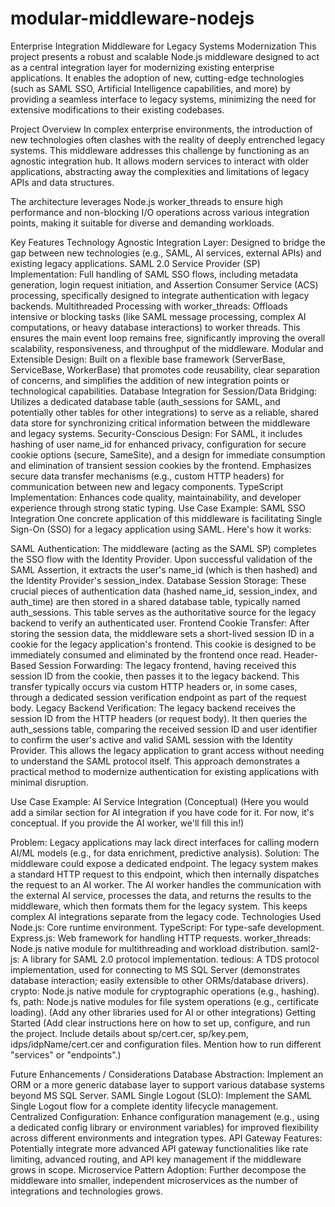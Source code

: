 # modular-middleware-nodejs
Enterprise Integration Middleware for Legacy Systems Modernization
This project presents a robust and scalable Node.js middleware designed to act as a central integration layer for modernizing existing enterprise applications. It enables the adoption of new, cutting-edge technologies (such as SAML SSO, Artificial Intelligence capabilities, and more) by providing a seamless interface to legacy systems, minimizing the need for extensive modifications to their existing codebases.

Project Overview
In complex enterprise environments, the introduction of new technologies often clashes with the reality of deeply entrenched legacy systems. This middleware addresses this challenge by functioning as an agnostic integration hub. It allows modern services to interact with older applications, abstracting away the complexities and limitations of legacy APIs and data structures.

The architecture leverages Node.js worker_threads to ensure high performance and non-blocking I/O operations across various integration points, making it suitable for diverse and demanding workloads.

Key Features
Technology Agnostic Integration Layer: Designed to bridge the gap between new technologies (e.g., SAML, AI services, external APIs) and existing legacy applications.
SAML 2.0 Service Provider (SP) Implementation: Full handling of SAML SSO flows, including metadata generation, login request initiation, and Assertion Consumer Service (ACS) processing, specifically designed to integrate authentication with legacy backends.
Multithreaded Processing with worker_threads: Offloads intensive or blocking tasks (like SAML message processing, complex AI computations, or heavy database interactions) to worker threads. This ensures the main event loop remains free, significantly improving the overall scalability, responsiveness, and throughput of the middleware.
Modular and Extensible Design: Built on a flexible base framework (ServerBase, ServiceBase, WorkerBase) that promotes code reusability, clear separation of concerns, and simplifies the addition of new integration points or technological capabilities.
Database Integration for Session/Data Bridging: Utilizes a dedicated database table (auth_sessions for SAML, and potentially other tables for other integrations) to serve as a reliable, shared data store for synchronizing critical information between the middleware and legacy systems.
Security-Conscious Design:
For SAML, it includes hashing of user name_id for enhanced privacy, configuration for secure cookie options (secure, SameSite), and a design for immediate consumption and elimination of transient session cookies by the frontend.
Emphasizes secure data transfer mechanisms (e.g., custom HTTP headers) for communication between new and legacy components.
TypeScript Implementation: Enhances code quality, maintainability, and developer experience through strong static typing.
Use Case Example: SAML SSO Integration
One concrete application of this middleware is facilitating Single Sign-On (SSO) for a legacy application using SAML. Here's how it works:

SAML Authentication: The middleware (acting as the SAML SP) completes the SSO flow with the Identity Provider. Upon successful validation of the SAML Assertion, it extracts the user's name_id (which is then hashed) and the Identity Provider's session_index.
Database Session Storage: These crucial pieces of authentication data (hashed name_id, session_index, and auth_time) are then stored in a shared database table, typically named auth_sessions. This table serves as the authoritative source for the legacy backend to verify an authenticated user.
Frontend Cookie Transfer: After storing the session data, the middleware sets a short-lived session ID in a cookie for the legacy application's frontend. This cookie is designed to be immediately consumed and eliminated by the frontend once read.
Header-Based Session Forwarding: The legacy frontend, having received this session ID from the cookie, then passes it to the legacy backend. This transfer typically occurs via custom HTTP headers or, in some cases, through a dedicated session verification endpoint as part of the request body.
Legacy Backend Verification: The legacy backend receives the session ID from the HTTP headers (or request body). It then queries the auth_sessions table, comparing the received session ID and user identifier to confirm the user's active and valid SAML session with the Identity Provider. This allows the legacy application to grant access without needing to understand the SAML protocol itself.
This approach demonstrates a practical method to modernize authentication for existing applications with minimal disruption.

Use Case Example: AI Service Integration (Conceptual)
(Here you would add a similar section for AI integration if you have code for it. For now, it's conceptual. If you provide the AI worker, we'll fill this in!)

Problem: Legacy applications may lack direct interfaces for calling modern AI/ML models (e.g., for data enrichment, predictive analysis).
Solution: The middleware could expose a dedicated endpoint. The legacy system makes a standard HTTP request to this endpoint, which then internally dispatches the request to an AI worker. The AI worker handles the communication with the external AI service, processes the data, and returns the results to the middleware, which then formats them for the legacy system. This keeps complex AI integrations separate from the legacy code.
Technologies Used
Node.js: Core runtime environment.
TypeScript: For type-safe development.
Express.js: Web framework for handling HTTP requests.
worker_threads: Node.js native module for multithreading and workload distribution.
saml2-js: A library for SAML 2.0 protocol implementation.
tedious: A TDS protocol implementation, used for connecting to MS SQL Server (demonstrates database interaction; easily extensible to other ORMs/database drivers).
crypto: Node.js native module for cryptographic operations (e.g., hashing).
fs, path: Node.js native modules for file system operations (e.g., certificate loading).
(Add any other libraries used for AI or other integrations)
Getting Started
(Add clear instructions here on how to set up, configure, and run the project. Include details about sp/cert.cer, sp/key.pem, idps/idpName/cert.cer and configuration files. Mention how to run different "services" or "endpoints".)

Future Enhancements / Considerations
Database Abstraction: Implement an ORM or a more generic database layer to support various database systems beyond MS SQL Server.
SAML Single Logout (SLO): Implement the SAML Single Logout flow for a complete identity lifecycle management.
Centralized Configuration: Enhance configuration management (e.g., using a dedicated config library or environment variables) for improved flexibility across different environments and integration types.
API Gateway Features: Potentially integrate more advanced API gateway functionalities like rate limiting, advanced routing, and API key management if the middleware grows in scope.
Microservice Pattern Adoption: Further decompose the middleware into smaller, independent microservices as the number of integrations and technologies grows.
